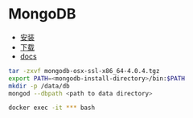 # MongoDB
* [安装](https://docs.mongodb.com/manual/tutorial/install-mongodb-on-os-x/)
* [下载](https://www.mongodb.com/download-center?jmp=docs#production)
* [docs](https://docs.mongodb.com)

```bash
tar -zxvf mongodb-osx-ssl-x86_64-4.0.4.tgz
export PATH=<mongodb-install-directory>/bin:$PATH
mkdir -p /data/db
mongod --dbpath <path to data directory>

docker exec -it *** bash
```